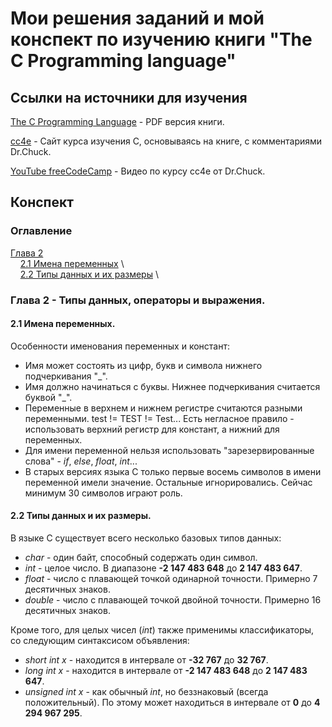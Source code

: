 # Мои решения заданий и мой конспект по изучению книги "The C Programming language"

## Ссылки на источники для изучения
[The C Programming Language](https://kremlin.cc/k&r.pdf) - PDF версия книги.

[cc4e](https://www.cc4e.com/book) - Сайт курса изучения C, основываясь на книге, с комментариями Dr.Chuck.

[YouTube freeCodeCamp](https://www.youtube.com/watch?v=j-_s8f5K30I&t=260s&ab_channel=freeCodeCamp.org) - Видео по курсу cc4e от Dr.Chuck.

## Конспект

### Оглавление

[Глава 2](#chapter-2) \
&nbsp;&nbsp;&nbsp;&nbsp;[2.1 Имена переменных](#variable-names) \	
&nbsp;&nbsp;&nbsp;&nbsp;[2.2 Типы данных и их размеры](#data-types-and-sizes) \
	
### <a id="chapter-2"></a>Глава 2 - Типы данных, операторы и выражения.

#### <a id="variable-names"></a>2.1 Имена переменных.
Особенности именования переменных и констант:
- Имя может состоять из цифр, букв и символа нижнего подчеркивания "_".
- Имя должно начинаться с буквы. Нижнее подчеркивания считается буквой "_".
- Переменные в верхнем и нижнем регистре считаются разными переменными. test != TEST != Test... Есть негласное правило - использовать верхний регистр для констант, а нижний для переменных.
- Для имени переменной нельзя использовать "зарезервированные слова" - *if*, *else*, *float*, *int*...
- В старых версиях языка C только первые восемь символов в имени переменной имели значение. Остальные игнорировались. Сейчас минимум 30 символов играют роль.

#### <a id="data-types-and-sizes"></a>2.2 Типы данных и их размеры.

В языке C существует всего несколько базовых типов данных:
- *char* - один байт, способный содержать один символ.
- *int* - целое число. В диапазоне **-2 147 483 648** до **2 147 483 647**.
- *float* - число с плавающей точкой одинарной точности. Примерно 7 десятичных знаков.
- *double* - число с плавающей точкой двойной точности. Примерно 16 десятичных знаков.

Кроме того, для целых чисел (*int*) также применимы классификаторы, со следующим синтаксисом объявления:
- *short int x* - находится в интервале от **-32 767** до **32 767**.
- *long int x* - находится в интервале от **-2 147 483 648** до **2 147 483 647**.
- *unsigned int x* - как обычный *int*, но беззнаковый (всегда положительный). 
По этому может находиться в интервале от **0** до **4 294 967 295**.
